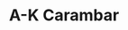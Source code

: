 ---
published: true
title: 'A-K Carambar'
collection: ailleurs
release_date: '2018-02-05 00:00:00'
image: null
number: '146'
slug: ailleurs-146
taxonomy:
    dj: 'L’Enfant Fourmi'
    artist: ['2nd Gen', Bästard, Coh, Disasterpeace, "Extrait de film\_: Alain Resnais", "Extrait de film\_: Chris Marker", "Extrait de film\_: Georges Perec, Bernard Queysanne", 'L’Oeuf Raide - Cello’s Stripping', 'Mick Gordon & Martin Stig Andersen', 'Mika Vainio', Rien, 'Rien Virgule', 'Sonic Area', 'The Finkielkrauts', 'Venetian Snares', 'Von Magnet', Yuppster]
playlists:
    - { title: null, tracks: [{ timecode: '00:00:00', artists: ['Von Magnet'], title: 'Into the breach' }, { timecode: '00:06:45', artists: [Yuppster], title: 'My favorite James Taylor Song' }, { timecode: '00:16:56', artists: ['Venetian Snares'], title: Vida }, { timecode: '00:21:11', artists: ['The Finkielkrauts'], title: Technocrat }, { timecode: '00:23:56', artists: ["Extrait de film\_: Alain Resnais"], title: 'Je t’aime, je t’aime' }, { timecode: '00:25:01', artists: ['Mick Gordon & Martin Stig Andersen'], title: 'Zerstörer (Wolfenstein II OST)' }, { timecode: '00:29:48', artists: [Disasterpeace], title: 'Title (It Follows OST)' }, { timecode: '00:31:43', artists: [Bästard], title: 'Death Party' }, { timecode: '00:34:34', artists: ['Sonic Area'], title: Eureka }, { timecode: '00:38:37', artists: ["Extrait de film\_: Chris Marker"], title: 'La Jetée' }, { timecode: '00:39:08', artists: ['Rien Virgule'], title: 'Stella Cannibale' }, { timecode: '00:43:19', artists: [Coh], title: 'Disco Discrete' }, { timecode: '00:49:20', artists: [Rien], title: L.S.D. }, { timecode: '00:51:23', artists: ['Mika Vainio'], title: Teutons }, { timecode: '00:55:16', artists: ["Extrait de film\_: Georges Perec, Bernard Queysanne"], title: 'Un homme qui dort' }, { timecode: '00:56:26', artists: ['2nd Gen'], title: And/Or }, { timecode: '01:01:07', artists: ['L’Oeuf Raide - Cello’s Stripping'], title: '' }] }
presentation: ''
image_hd:
    user/pages/01.Emissions/ailleurs-146/ouiedire_ailleurs-146_cover_hd.png: { name: ouiedire_ailleurs-146_cover_hd.png, type: image/png, size: 11829727, path: user/pages/01.Emissions/ailleurs-146/ouiedire_ailleurs-146_cover_hd.png }

---
